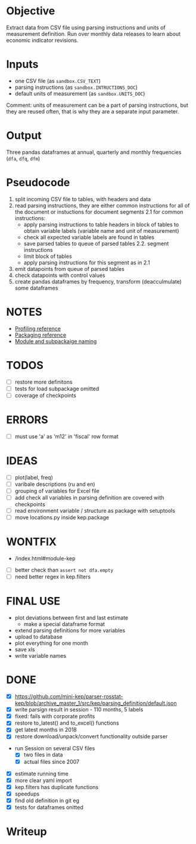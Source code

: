 Objective
=========

Extract data from CSV file using parsing instructions and units of measurement definition. 
Run over monthly data releases to learn about economic indicator revisions.

Inputs
======

- one CSV file (as `sandbox.CSV_TEXT`)
- parsing instructions (as `sandbox.INTRUCTIONS_DOC`)
- default units of measurement (as `sandbox.UNITS_DOC`)

Comment: units of measurement can be a part of parsing instructions, 
         but they are reused often, that is why they are a separate 
         input parameter. 

Output
======

Three pandas dataframes at annual, quarterly and monthly frequencies 
(`dfa`, `dfq`, `dfm`)

    
Pseudocode
==========

1. split incoming CSV file to tables, with headers and data
2. read parsing instructions, they are either common instructions for all of the document or instuctions for document segments
2.1 for common instructions: 
    - apply parsing instructions to table headers in block of tables 
      to obtain variable labels (variable name and unit of measurement) 
    - check all expected variable labels are found in tables 
	- save parsed tables to queue of parsed tables
2.2. segment instructions
   -  limit block of tables 
   -  apply parsing instructions for this segment as in 2.1 
3. emit datapoints from queue of parsed tables
4. check datapoints with control values
5. create pandas dataframes by frequency, transform (deacculmulate) some dataframes

NOTES
=====
- [Profiling reference](https://www.blog.pythonlibrary.org/2016/05/24/python-101-an-intro-to-benchmarking-your-code)
- [Packaging reference](http://python-packaging.readthedocs.io/en/latest/testing.html)
- [Module and subpackaige naming](https://gitlab.com/warsaw/mailman/tree/master/src/mailman) 


TODOS
=====
- [ ] restore more definitons
- [ ] tests for load subpackage omitted
- [ ] coverage of checkpoints

ERRORS
======
- [ ] must use 'a' as 'm12' in 'fiscal' row format


IDEAS
=====
- [ ] plot(label, freq)
- [ ] varibale descriptions (ru and en)
- [ ] grouping of variables for Excel file 
- [ ] add check all variables in parsing definition are covered with checkpoints 
- [ ] read environment variable /  structure as package with setuptools
- [ ] move locations.py inside kep.package

WONTFIX
=======
- /index.html#module-kep
- [ ] better check than `assert not dfa.empty`
- [ ] need better regex in kep.filters

FINAL USE
=========
- plot deviations between first and last estimate
  - make a special dataframe format
- extend parsing definitions for more variables
- upload to database
- plot everything for one month
- save xls
- write variable names

DONE
====
- [x] https://github.com/mini-kep/parser-rosstat-kep/blob/archive_master_1/src/kep/parsing_definition/default.json
- [x] write parsign result in session - 110 months, 5 labels
- [x] fixed: fails with corporate profits
- [x] restore to_latest() and to_excel() functions
- [x] get latest months in 2018 
- [x] restore download/unpack/convert functionality outside parser
- run Session on several CSV files
  - [x] two files in data
  - [x] actual files since 2007
- [x] estimate running time 
- [x] more clear yaml import
- [x] kep.filters has duplicate functions
- [x] speedups
- [x] find old definition in git eg 
- [x] tests for dataframes onitted

Writeup
=======

